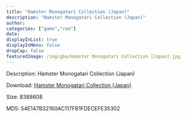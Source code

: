 ```yaml
---
title: "Hamster Monogatari Collection (Japan)"
description: "Hamster Monogatari Collection (Japan)"
author: 
categories: ["game","rom"]
date: 
displayInList: true
displayInMenu: false
dropCap: false
featuredImage: /img/gba/Hamster Monogatari Collection [Japan].jpg
---
```


Description: Hamster Monogatari Collection (Japan)

Download: <a style="text-decoration:underline;" href="https://mega.nz/#!rHIUESLQ!doRElvV0o_GsXm0PzuQJPjz-mA1pN9OvgyGkXkf4dfM" target = "_blank" rel = "nofollow" > Hamster Monogatari Collection (Japan)</a>

Size: 8388608

MD5: 54E147B32160AC117FB1FDECEFE35302

